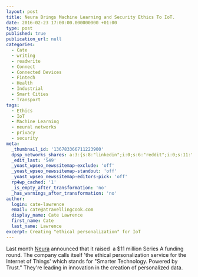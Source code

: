 ```yaml
---
layout: post
title: Neura Brings Machine Learning and Security Ethics To IoT.
date: 2016-02-23 17:00:00.000000000 +01:00
type: post
published: true
publication_url: null
categories:
  - Cate
  - writing
  - readwrite
  - Connect
  - Connected Devices
  - Fintech
  - Health
  - Industrial
  - Smart Cities
  - Transport
tags:
  - Ethics
  - IoT
  - Machine Learning
  - neural networks
  - privacy
  - security
meta:
  _thumbnail_id: '136783366711223900'
  dpsp_networks_shares: a:3:{s:8:"linkedin";i:0;s:6:"reddit";i:0;s:11:"google-plus";i:0;}
  _edit_last: '549'
  _yoast_wpseo_newssitemap-exclude: 'off'
  _yoast_wpseo_newssitemap-standout: 'off'
  _yoast_wpseo_newssitemap-editors-pick: 'off'
  rp4wp_cached: '1'
  _is_empty_after_transformation: 'no'
  _has_warnings_after_transformation: 'no'
author:
  login: cate-lawrence
  email: cate@atravellingcook.com
  display_name: Cate Lawrence
  first_name: Cate
  last_name: Lawrence
excerpt: Creating "ethical personalization" for IoT
---
```


Last month [Neura](https://www.theneura.com/) announced that it raised  a
$11 million Series A funding round. The company calls itself 'the
ethical personalization service for the Internet of Things' which stands
for "Smarter Technology. Powered by Trust." They're leading in
innovation in the creation of personalized data.
